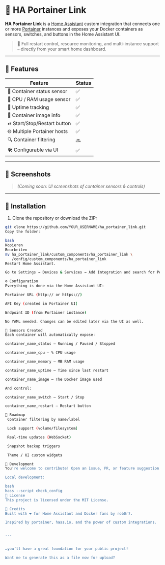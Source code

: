 # 🐳 HA Portainer Link

**HA Portainer Link** is a [Home Assistant](https://www.home-assistant.io/) custom integration that connects one or more [Portainer](https://www.portainer.io/) instances and exposes your Docker containers as sensors, switches, and buttons in the Home Assistant UI.

> 🚀 Full restart control, resource monitoring, and multi-instance support – directly from your smart home dashboard.

---

## 🔧 Features

| Feature                     | Status |
|-----------------------------|--------|
| 🚦 Container status sensor   | ✅     |
| 🧠 CPU / RAM usage sensor    | ✅     |
| 🔁 Uptime tracking           | ✅     |
| 🎯 Container image info      | ✅     |
| ⏯ Start/Stop/Restart button | ✅     |
| 🌐 Multiple Portainer hosts  | ✅     |
| 🔍 Container filtering       | 🔜     |
| 🛠 Configurable via UI       | ✅     |

---

## 📸 Screenshots

> _(Coming soon: UI screenshots of container sensors & controls)_

---

## 🚀 Installation

1. Clone the repository or download the ZIP:

```bash
git clone https://github.com/YOUR_USERNAME/ha_portainer_link.git
Copy the folder:

bash
Kopieren
Bearbeiten
mv ha_portainer_link/custom_components/ha_portainer_link \
   /config/custom_components/ha_portainer_link
Restart Home Assistant.

Go to Settings → Devices & Services → Add Integration and search for Portainer.

⚙️ Configuration
Everything is done via the Home Assistant UI:

Portainer URL (http:// or https://)

API Key (created in Portainer UI)

Endpoint ID (from Portainer instance)

No YAML needed. Changes can be edited later via the UI as well.

📡 Sensors Created
Each container will automatically expose:

container_name_status – Running / Paused / Stopped

container_name_cpu – % CPU usage

container_name_memory – MB RAM usage

container_name_uptime – Time since last restart

container_name_image – The Docker image used

And control:

container_name_switch – Start / Stop

container_name_restart – Restart button

🧠 Roadmap
 Container filtering by name/label

 Lock support (volume/filesystem)

 Real-time updates (WebSocket)

 Snapshot backup triggers

 Theme / UI custom widgets

🧪 Development
You're welcome to contribute! Open an issue, PR, or feature suggestion.

Local development:

bash
hass --script check_config
📄 License
This project is licensed under the MIT License.

💬 Credits
Built with ❤️ for Home Assistant and Docker fans by rob0r7.

Inspired by portainer, hass.io, and the power of custom integrations.


---


…you’ll have a great foundation for your public project!

Want me to generate this as a file now for upload?
